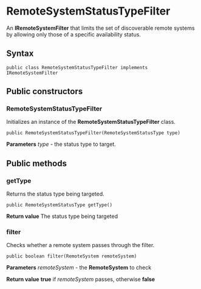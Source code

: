 # RemoteSystemStatusTypeFilter
An **IRemoteSystemFilter** that limits the set of discoverable remote systems by allowing only those of a specific availability status.

## Syntax
`public class RemoteSystemStatusTypeFilter implements IRemoteSystemFilter`

## Public constructors

### RemoteSystemStatusTypeFilter
Initializes an instance of the **RemoteSystemStatusTypeFilter** class.

`public RemoteSystemStatusTypeFilter(RemoteSystemStatusType type)`

**Parameters**
*type* - the status type to target.

## Public methods

### getType
Returns the status type being targeted.

`public RemoteSystemStatusType getType()`

**Return value**
The status type being targeted

### filter
Checks whether a remote system passes through the filter.

`public boolean filter(RemoteSystem remoteSystem)`

**Parameters**
*remoteSystem* - the **RemoteSystem** to check

**Return value**
**true** if *remoteSystem* passes, otherwise **false**
